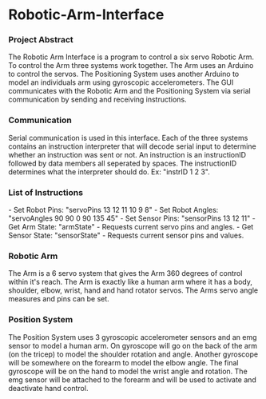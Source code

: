 # Robotic-Arm-Interface

<h3> Project Abstract </h3>
The Robotic Arm Interface is a program to control a six servo Robotic Arm. To control the Arm three systems work together. The Arm uses an Arduino to control the servos. The Positioning System uses another Arduino to model an individuals arm using gyroscopic accelerometers. The GUI communicates with the Robotic Arm and the Positioning System via serial communication by sending and receiving instructions. 

<h3> Communication </h3>
Serial communication is used in this interface. Each of the three systems contains an instruction interpreter that will decode serial input to determine whether an instruction was sent or not. An instruction is an instructionID followed by data members all seperated by spaces. The instructionID determines what the interpreter should do. 
Ex: "instrID 1 2 3". 

<h3> List of Instructions </h3>
- Set Robot Pins:    "servoPins 13 12 11 10 9 8"
- Set Robot Angles:  "servoAngles 90 90 0 90 135 45" 
- Set Sensor Pins:   "sensorPins 13 12 11"
- Get Arm State:     "armState" 
  - Requests current servo pins and angles.
- Get Sensor State:  "sensorState"
  - Requests current sensor pins and values.
  
<h3> Robotic Arm </h3>
The Arm is a 6 servo system that gives the Arm 360 degrees of control within it's reach. The Arm is exactly like a human arm where it has a body, shoulder, elbow, wrist, hand and hand rotator servos. The Arms servo angle measures and pins can be set. 

<h3> Position System </h3>
The Position System uses 3 gyroscopic accelerometer sensors and an emg sensor to model a human arm. On gyroscope will go on the back of the arm (on the tricep) to model the shoulder rotation and angle. Another gyroscope will be somewhere on the forearm to model the elbow angle. The final gyroscope will be on the hand to model the wrist angle and rotation. The emg sensor will be attached to the forearm and will be used to activate and deactivate hand control.  
